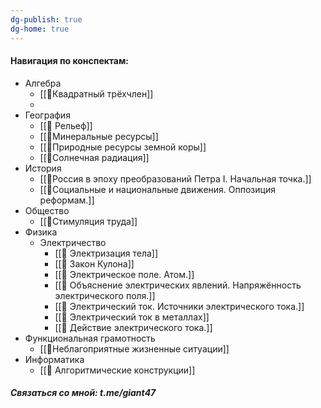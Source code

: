 ```yaml
---
dg-publish: true
dg-home: true
---
```

#### Навигация по конспектам:
- Алгебра
	- [[📒Квадратный трёхчлен]]
	- 
- География
	- [[📒 Рельеф]]
	- [[📒Минеральные ресурсы]]
	- [[📒Природные ресурсы земной коры]]
	- [[📒Солнечная радиация]]
- История
	- [[📒Россия в эпоху преобразований Петра I. Начальная точка.]]
	- [[📒Социальные и национальные движения. Оппозиция реформам.]]
- Общество
	- [[📒Стимуляция труда]]
- Физика
	- Электричество
		- [[📒 Электризация тела]]
		- [[📒 Закон Кулона]]
		- [[📒 Электрическое поле. Атом.]]
		- [[📒 Объяснение электрических явлений. Напряжённость электрического поля.]]
		- [[📒 Электрический ток. Источники электрического тока.]]
		- [[📒 Электрический ток в металлах]]
		- [[📒 Действие электрического тока.]]
- Функциональная грамотность
	- [[📒Неблагоприятные жизненные ситуации]]
- Информатика
    - [[📒 Алгоритмические конструкции]]

##### Связаться со мной: t.me/giant47